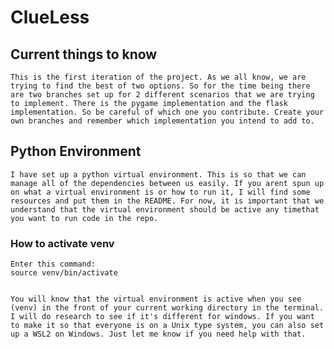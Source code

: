 # ClueLess



## Current things to know

    This is the first iteration of the project. As we all know, we are trying to find the best of two options. So for the time being there are two branches set up for 2 different scenarios that we are trying to implement. There is the pygame implementation and the flask implementation. So be careful of which one you contribute. Create your own branches and remember which implementation you intend to add to. 


## Python Environment

    I have set up a python virtual environment. This is so that we can manage all of the dependencies between us easily. If you arent spun up on what a virtual environment is or how to run it, I will find some resources and put them in the README. For now, it is important that we understand that the virtual environment should be active any timethat you want to run code in the repo. 

### How to activate venv

    Enter this command:
    source venv/bin/activate


    You will know that the virtual environment is active when you see (venv) in the front of your current working directory in the terminal. I will do research to see if it's different for windows. If you want to make it so that everyone is on a Unix type system, you can also set up a WSL2 on Windows. Just let me know if you need help with that.
